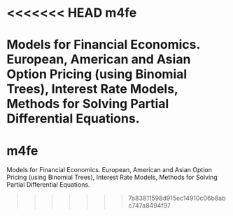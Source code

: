 <<<<<<< HEAD
m4fe
====

Models for Financial Economics. European, American and Asian Option Pricing (using Binomial Trees), Interest Rate Models, Methods for Solving Partial Differential Equations.
=======
m4fe
====

Models for Financial Economics. European, American and Asian Option Pricing (using Binomial Trees), Interest Rate Models, Methods for Solving Partial Differential Equations.
>>>>>>> 7a83811598d915ec14910c06b8abc747a8494f97
